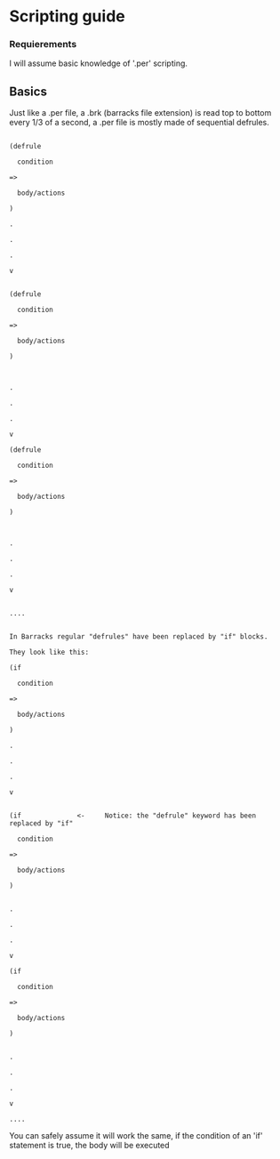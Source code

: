 # Scripting guide

### Requierements

I will assume basic knowledge of '.per' scripting.

## Basics

Just like a .per file, a .brk (barracks file extension) is read top to bottom every 1/3 of a second, a .per file is mostly made of sequential defrules.

```text

(defrule

  condition
  
=>

  body/actions
  
)

.

.

.

v


(defrule

  condition
  
=>

  body/actions
  
)



.

.

.

v

(defrule

  condition
  
=>

  body/actions
  
)



.

.

.

v


....


In Barracks regular "defrules" have been replaced by "if" blocks.

They look like this:

(if

  condition
  
=>

  body/actions
  
)

.

.

.

v


(if              <-     Notice: the "defrule" keyword has been replaced by "if"

  condition
  
=>

  body/actions
  
)


.

.

.

v

(if

  condition
  
=>

  body/actions
  
)


.

.

.

v

....

```

You can safely assume it will work the same, if the condition of an 'if' statement is true, the body will be executed
